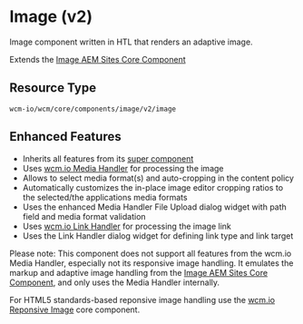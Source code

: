 Image (v2)
====
Image component written in HTL that renders an adaptive image.

Extends the [Image AEM Sites Core Component][extends-component]

## Resource Type
```
wcm-io/wcm/core/components/image/v2/image
```

## Enhanced Features

* Inherits all features from its [super component][extends-component]
* Uses [wcm.io Media Handler][wcmio-handler-media] for processing the image
* Allows to select media format(s) and auto-cropping in the content policy
* Automatically customizes the in-place image editor cropping ratios to  the selected/the applications media formats
* Uses the enhanced Media Handler File Upload dialog widget with path field and media format validation
* Uses [wcm.io Link Handler][wcmio-handler-link] for processing the image link
* Uses the Link Handler dialog widget for defining link type and link target

Please note: This component does not support all features from the wcm.io Media Handler, especially not its responsive image handling. It emulates the markup and adaptive image handling from the [Image AEM Sites Core Component][extends-component], and only uses the Media Handler internally.

For HTML5 standards-based reponsive image handling use the [wcm.io Reponsive Image][wcmio-core-component-responsive-image] core component.


[extends-component]: https://github.com/adobe/aem-core-wcm-components/tree/master/content/src/content/jcr_root/apps/core/wcm/components/image/v2/image
[wcmio-handler-media]: https://wcm.io/handler/media/
[wcmio-handler-link]: https://wcm.io/handler/link/
[wcmio-core-component-responsive-image]: https://github.com/wcm-io/wcm-io-wcm-core-components/tree/develop/bundles/core/src/main/webapp/app-root/components/wcmio/responsiveimage/v1